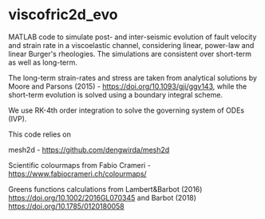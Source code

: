 # viscofric2d_evo
MATLAB code to simulate post- and inter-seismic evolution of fault velocity and strain rate in a viscoelastic channel, considering linear, power-law and linear Burger's rheologies. The simulations are consistent over short-term as well as long-term. 

The long-term strain-rates and stress are taken from analytical solutions by Moore and Parsons (2015) - https://doi.org/10.1093/gji/ggv143, while the short-term evolution is solved using a boundary integral scheme. 

We use RK-4th order integration to solve the governing system of ODEs (IVP).

This code relies on 

mesh2d - https://github.com/dengwirda/mesh2d

Scientific colourmaps from Fabio Crameri - https://www.fabiocrameri.ch/colourmaps/

Greens functions calculations from Lambert&Barbot (2016) https://doi.org/10.1002/2016GL070345 and Barbot (2018) https://doi.org/10.1785/0120180058
